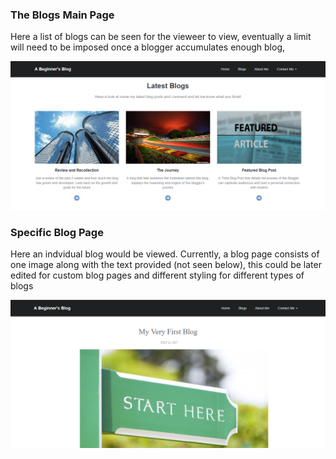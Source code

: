 ### The Blogs Main Page

Here a list of blogs can be seen for the vieweer to view, eventually a limit will
need to be imposed once a blogger accumulates enough blog, 

![Blogs Main Page](https://raw.githubusercontent.com/ShivamDh/Python-Projects/repo-specific/starter_blog/other/blogspage.PNG "Blogs Main Page")

### Specific Blog Page

Here an indvidual blog would be viewed. Currently, a blog page consists of one image along with the text provided (not seen below),
this could be later edited for custom blog pages and different styling for different types of blogs

![A Blog Page](https://raw.githubusercontent.com/ShivamDh/Python-Projects/repo-specific/starter_blog/other/blog-page.PNG "A Blog Page")
